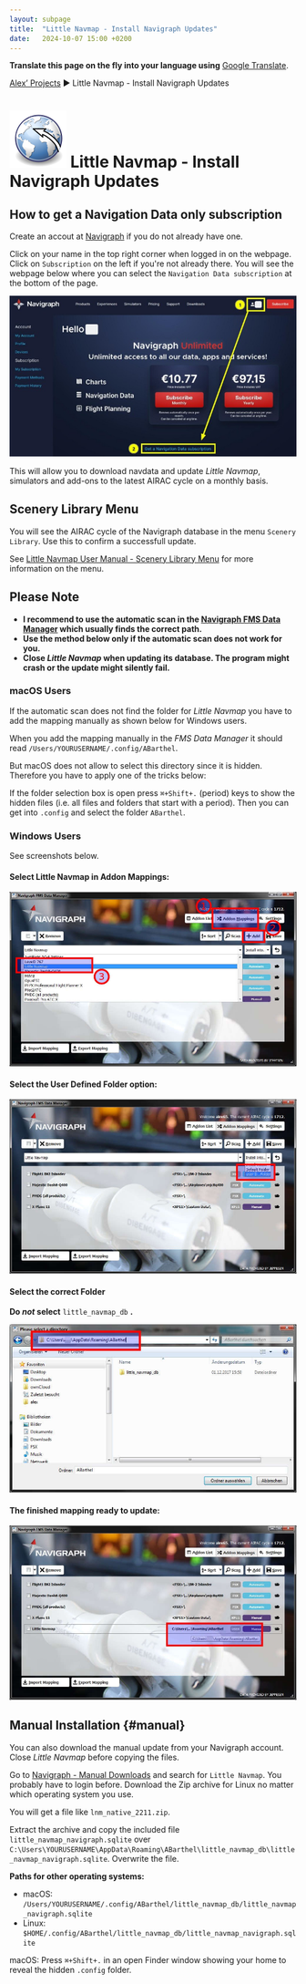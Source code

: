 ```yaml
---
layout: subpage
title:  "Little Navmap - Install Navigraph Updates"
date:   2024-10-07 15:00 +0200
---
```


**Translate this page on the fly into your language using** [Google Translate](https://translate.google.com/translate?sl=en&u=https%3A%2F%2Falbar965.github.io%2Flittlenavmap_navigraph.html).

[Alex’ Projects](index.html) ► Little Navmap - Install Navigraph Updates

# ![Little Navmap](assets/images/navroute.png) Little Navmap - Install Navigraph Updates

## How to get a Navigation Data only subscription

Create an accout at [Navigraph](https://navigraph.com/) if you do not already have one.

Click on your name in the top right corner when logged in on the webpage. Click on `Subscription` on the left if you're not already there.
You will see the webpage below where you can select the `Navigation Data subscription` at the bottom of the page.

![Select navdata option](assets/images/navdata_only.jpg)

This will allow you to download navdata and update *Little Navmap*, simulators and add-ons to the latest AIRAC cycle on a monthly basis.

## Scenery Library Menu

You will see the AIRAC cycle of the Navigraph database in the menu `Scenery Library`. Use this to confirm a successfull update.

See [Little Navmap User Manual - Scenery Library Menu](https://www.littlenavmap.org/manuals/littlenavmap/release/latest/en/MENUS.html#scenery-library-menu) for more information on the menu.

## Please Note

* **I recommend to use the automatic scan in the [Navigraph FMS Data Manager](https://navigraph.com/apps/navigation-data/fms-data-manager)
which usually finds the correct path.**
* **Use the method below only if the automatic scan does not work for you.**
* **Close _Little Navmap_ when updating its database. The program might crash or the update might silently fail.**

### macOS Users

If the automatic scan does not find the folder for _Little Navmap_ you have to add the mapping manually  as shown below for Windows users.

When you add the mapping manually in the _FMS Data Manager_ it should read `/Users/YOURUSERNAME/.config/ABarthel`.

But macOS does not allow to select this directory since it is hidden. Therefore you have to apply one of the tricks below:

If the folder selection box is open press `⌘+Shift+.` (period) keys to show the hidden files (i.e. all files and folders that start with a period). Then you can get into `.config` and select the folder `ABarthel`.

### Windows Users

See screenshots below.

#### Select Little Navmap in Addon Mappings:

![Select Little Navmap in Addon Mappings](assets/images/navigraph1.jpg)

#### Select the User Defined Folder option:

![Select User Defined Folder](assets/images/navigraph2.jpg)

#### Select the correct Folder
**Do _not_ select** `little_navmap_db` **.**

![Select Folder](assets/images/navigraph3.jpg)

#### The finished mapping ready to update:

![The finished mapping ready to update](assets/images/navigraph4.jpg)

## Manual Installation {#manual}

You can also download the manual update from your Navigraph account. Close *Little Navmap* before copying the files.

Go to [Navigraph - Manual Downloads](https://navigraph.com/downloads) and search for `Little Navmap`.
You probably have to login before. Download the Zip archive for Linux no matter which operating system you use.

You will get a file like `lnm_native_2211.zip`.

Extract the archive and copy the included file `little_navmap_navigraph.sqlite` over `C:\Users\YOURUSERNAME\AppData\Roaming\ABarthel\little_navmap_db\little_navmap_navigraph.sqlite`. Overwrite the file.

**Paths for other operating systems:**

-  macOS: `/Users/YOURUSERNAME/.config/ABarthel/little_navmap_db/little_navmap_navigraph.sqlite`
-  Linux: `$HOME/.config/ABarthel/little_navmap_db/little_navmap_navigraph.sqlite`

macOS: Press `⌘+Shift+.` in an open Finder window showing your home to reveal the hidden `.config` folder.
